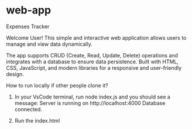 # web-app
Expenses Tracker

Welcome User! This simple and interactive web application allows users to manage and view data dynamically. 

The app supports CRUD (Create, Read, Update, Delete) operations and integrates with a database to ensure data persistence. Built with HTML, CSS, JavaScript, and modern libraries for a responsive and user-friendly design.

How to run locally if other people clone it?
1. In your VsCode terminal, run node index.js and you should see a message: 
Server is running on http://localhost:4000
Database connected.

2. Run the index.html 